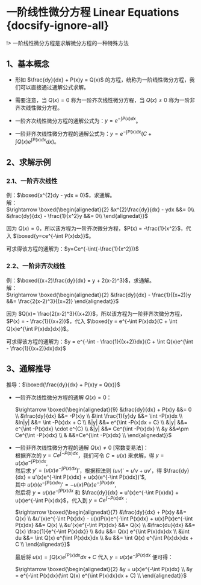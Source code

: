 # 一阶线性微分方程 Linear Equations {docsify-ignore-all}
!> 一阶线性微分方程是求解微分方程的一种特殊方法

## 1、基本概念
 - 形如 $\frac{dy}{dx} + P(x)y = Q(x)$ 的方程，统称为一阶线性微分方程，我们可以直接通过通解公式求解。

 - 需要注意，当 $Q(x) = 0$ 称为一阶齐次线性微分方程，当 $Q(x) \ne 0$ 称为一阶非齐次线性微分方程。

 - 一阶齐次线性微分方程的通解公式为：$y = e^{-\int P(x)dx}$。

 - 一阶非齐次线性微分方程的通解公式为：$y = e^{-\int P(x)dx}(C + \int Q(x)e^{\int P(x)dx}dx)$。

## 2、求解示例
### 2.1、一阶齐次线性
  例：$\boxed{x^{2}dy - ydx = 0}$，求通解。  
  解：  
    $\rightarrow \boxed{\begin{alignedat}{2}
      &x^{2}\frac{dy}{dx} - ydx         &&= 0\\
      &\frac{dy}{dx} - \frac{1}{x^2}y    &&= 0\\
    \end{alignedat}}$  

  因为 $Q(x)=0$，所以该方程为一阶齐次微分方程，$P(x) = -\frac{1}{x^2}$，代入 $\boxed{y=ce^{-\int P(x)dx}}$。  

  可求得该方程的通解为：$y=Ce^{-\int(-\frac{1}{x^2})}$

### 2.2、一阶非齐次线性
  例：$\boxed{(x+2)\frac{dy}{dx} = y + 2(x-2)^3}$，求通解。  
  解：  
    $\rightarrow \boxed{\begin{alignedat}{2}
      &\frac{dy}{dx} - \frac{1}{(x+2)}y   &&= \frac{2(x-2)^3}{(x+2)}
    \end{alignedat}}$  

  因为 $Q(x)= \frac{2(x-2)^3}{(x+2)}$，所以该方程为一阶非齐次微分方程，$P(x) = - \frac{1}{(x+2)}$，代入 $\boxed{y = e^{-\int P(x)dx}(C + \int Q(x)e^{\int P(x)dx}dx)}$。  

  可求得该方程的通解为：$y = e^{-\int - \frac{1}{(x+2)}dx}(C + \int Q(x)e^{\int - \frac{1}{(x+2)}dx}dx)$


## 3、通解推导
  推导：$\boxed{\frac{dy}{dx} + P(x)y = Q(x)}$  
  - 一阶齐次线性微分方程的通解 $Q(x) = 0$：  

    $\rightarrow \boxed{\begin{alignedat}{9}
      &\frac{dy}{dx} + P(x)y        &&= 0 \\
      &\frac{dy}{dx}                &&= -P(x)y \\
      &\int \frac{1}{y}dy           &&= \int -P(x)dx \\
      &ln|y|         &&= \int -P(x)dx + C \\
      &|y|           &&= e^{\int -P(x)dx + C} \\
      &|y|           &&= e^{\int -P(x)dx} \cdot  e^{C} \\
      &|y|           &&= Ce^{\int -P(x)dx} \\
      &y             &&=\pm Ce^{\int -P(x)dx} \\
      &              &&=Ce^{\int -P(x)dx} \\
    \end{alignedat}}$  

  - 一阶非齐次线性微分方程的通解 $Q(x) \ne 0$ [常数变易法]：  
    根据齐次的 $y = Ce^{\int -P(x)dx}$，我们可令 $C = u(x)$ 来求解，得 $y = u(x)e^{-\int P(x)dx}$,  
    然后求 $y' = (u(x)e^{-\int P(x)dx})'$，根据积法则 $(uv)' = u'v + uv'$，得 $\frac{dy}{dx} = u'(x)e^{-\int P(x)dx} + u(x)(e^{-\int P(x)dx})'$,  
    其中 $u(x)(e^{-\int P(x)dx})' = - u(x)P(x)e^{-\int P(x)dx}$,  
    然后将 $y = u(x)e^{-\int P(x)dx}$ 和 $\frac{dy}{dx} = u'(x)e^{-\int P(x)dx} + u(x)e^{-\int P(x)dx}$，代入到 $y = Ce^{\int -P(x)dx}$：  

    $\rightarrow \boxed{\begin{alignedat}{7}
      &\frac{dy}{dx} + P(x)y        &&= Q(x) \\
      &u'(x)e^{-\int P(x)dx} - u(x)P(x)e^{-\int P(x)dx} + u(x)P(x)e^{-\int P(x)dx}   &&= Q(x) \\
      &u'(x)e^{-\int P(x)dx}        &&= Q(x) \\
      &\frac{du}{dx}                &&= Q(x) \frac{1}{e^{-\int P(x)dx}} \\
      &du                           &&= Q(x) e^{\int P(x)dx}dx \\
      &\int du                      &&= \int Q(x) e^{\int P(x)dx}dx \\
      &u                            &&= \int Q(x) e^{\int P(x)dx}dx + C \\
    \end{alignedat}}$  

    最后将 $u(x) = \int Q(x) e^{\int P(x)dx}dx + C$ 代入 $y = u(x)e^{-\int P(x)dx}$ 便可得：

    $\rightarrow \boxed{\begin{alignedat}{2}
      &y = u(x)e^{-\int P(x)dx} \\
      &y = e^{-\int P(x)dx}(\int Q(x) e^{\int P(x)dx}dx + C) \\
    \end{alignedat}}$  